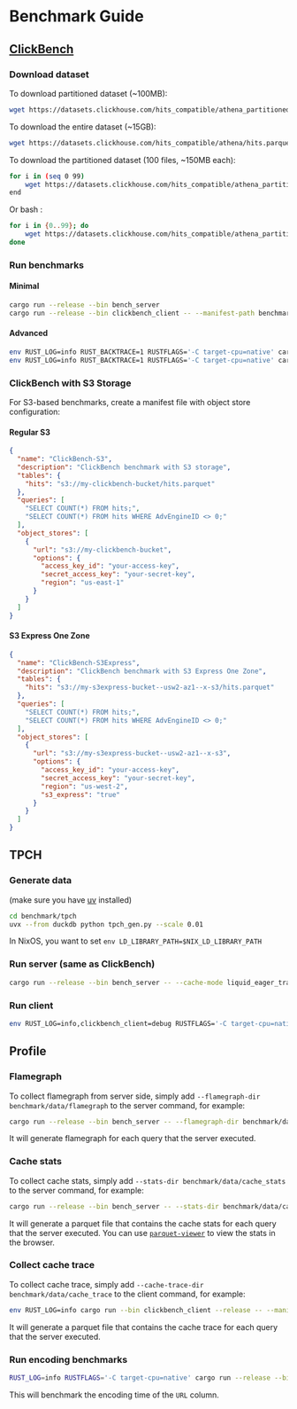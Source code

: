 # Benchmark Guide

## [ClickBench](https://github.com/ClickHouse/ClickBench) 

### Download dataset
To download partitioned dataset (~100MB):
```bash
wget https://datasets.clickhouse.com/hits_compatible/athena_partitioned/hits_0.parquet -O benchmark/data/hits_0.parquet
```

To download the entire dataset (~15GB):

```bash
wget https://datasets.clickhouse.com/hits_compatible/athena/hits.parquet -O benchmark/clickbench/data/hits.parquet
```

To download the partitioned dataset (100 files, ~150MB each):
```bash
for i in (seq 0 99)
    wget https://datasets.clickhouse.com/hits_compatible/athena_partitioned/hits_$i.parquet -O benchmark/clickbench/data/partitioned/hits_$i.parquet
end
```
Or bash :
```bash
for i in {0..99}; do
    wget https://datasets.clickhouse.com/hits_compatible/athena_partitioned/hits_$i.parquet -O benchmark/clickbench/data/partitioned/hits_$i.parquet
done
```

### Run benchmarks

#### Minimal 

```bash
cargo run --release --bin bench_server
cargo run --release --bin clickbench_client -- --manifest-path benchmark/clickbench/manifest.json
```

#### Advanced

```bash
env RUST_LOG=info RUST_BACKTRACE=1 RUSTFLAGS='-C target-cpu=native' cargo run --release --bin bench_server -- --cache-mode liquid_eager_transcode
env RUST_LOG=info RUST_BACKTRACE=1 RUSTFLAGS='-C target-cpu=native' cargo run --release --bin clickbench_client -- --manifest-path benchmark/clickbench/manifest.json --query 42
```

### ClickBench with S3 Storage

For S3-based benchmarks, create a manifest file with object store configuration:

#### Regular S3

```json
{
  "name": "ClickBench-S3",
  "description": "ClickBench benchmark with S3 storage",
  "tables": {
    "hits": "s3://my-clickbench-bucket/hits.parquet"
  },
  "queries": [
    "SELECT COUNT(*) FROM hits;",
    "SELECT COUNT(*) FROM hits WHERE AdvEngineID <> 0;"
  ],
  "object_stores": [
    {
      "url": "s3://my-clickbench-bucket",
      "options": {
        "access_key_id": "your-access-key",
        "secret_access_key": "your-secret-key",
        "region": "us-east-1"
      }
    }
  ]
}
```

#### S3 Express One Zone

```json
{
  "name": "ClickBench-S3Express",
  "description": "ClickBench benchmark with S3 Express One Zone",
  "tables": {
    "hits": "s3://my-s3express-bucket--usw2-az1--x-s3/hits.parquet"
  },
  "queries": [
    "SELECT COUNT(*) FROM hits;",
    "SELECT COUNT(*) FROM hits WHERE AdvEngineID <> 0;"
  ],
  "object_stores": [
    {
      "url": "s3://my-s3express-bucket--usw2-az1--x-s3",
      "options": {
        "access_key_id": "your-access-key",
        "secret_access_key": "your-secret-key",
        "region": "us-west-2",
        "s3_express": "true"
      }
    }
  ]
}
```

## TPCH

### Generate data

(make sure you have [uv](https://docs.astral.sh/uv/getting-started/installation/) installed)

```bash
cd benchmark/tpch
uvx --from duckdb python tpch_gen.py --scale 0.01
```

In NixOS, you want to set `env LD_LIBRARY_PATH=$NIX_LD_LIBRARY_PATH`




### Run server (same as ClickBench)

```bash
cargo run --release --bin bench_server -- --cache-mode liquid_eager_transcode
```

### Run client

```bash
env RUST_LOG=info,clickbench_client=debug RUSTFLAGS='-C target-cpu=native' cargo run --release --bin tpch_client -- --query-dir benchmark/tpch/queries/ --data-dir benchmark/tpch/data/sf0.1  --iteration 3 --answer-dir benchmark/tpch/answers/sf0.1
```



## Profile

### Flamegraph

To collect flamegraph from server side, simply add `--flamegraph-dir benchmark/data/flamegraph` to the server command, for example:
```bash
cargo run --release --bin bench_server -- --flamegraph-dir benchmark/data/flamegraph
```
It will generate flamegraph for each query that the server executed.

### Cache stats

To collect cache stats, simply add `--stats-dir benchmark/data/cache_stats` to the server command, for example:
```bash
cargo run --release --bin bench_server -- --stats-dir benchmark/data/cache_stats
```
It will generate a parquet file that contains the cache stats for each query that the server executed.
You can use [`parquet-viewer`](https://parquet-viewer.xiangpeng.systems) to view the stats in the browser.

### Collect cache trace

To collect cache trace, simply add `--cache-trace-dir benchmark/data/cache_trace` to the client command, for example:
```bash
env RUST_LOG=info cargo run --bin clickbench_client --release -- --manifest-path clickbench_manifest.json --query 20 --iteration 2 --partitions 8 --cache-trace-dir benchmark/data/
```
It will generate a parquet file that contains the cache trace for each query that the server executed.


### Run encoding benchmarks

```bash
RUST_LOG=info RUSTFLAGS='-C target-cpu=native' cargo run --release --bin encoding -- --file benchmark/clickbench/data/hits.parquet --column 2
```
This will benchmark the encoding time of the `URL` column.
